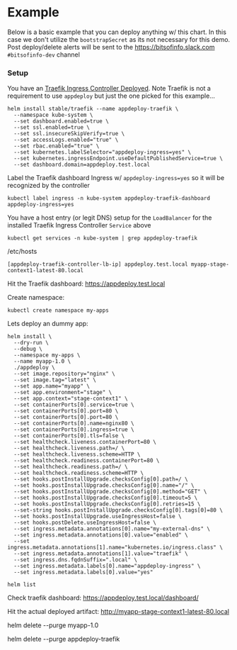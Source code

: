# Example

Below is a basic example that you can deploy anything w/ this chart. In this case we don't utilize the `bootstrapSecret` as its
not necessary for this demo. Post deploy/delete alerts will be sent to the https://bitsofinfo.slack.com `#bitsofinfo-dev` channel

### Setup

You have an [Traefik Ingress Controller Deployed](https://github.com/helm/charts/tree/master/stable/traefik). Note Traefik is not a requirement to use `appdeploy` but just the one picked for this example...
```
helm install stable/traefik --name appdeploy-traefik \
  --namespace kube-system \
  --set dashboard.enabled=true \
  --set ssl.enabled=true \
  --set ssl.insecureSkipVerify=true \
  --set accessLogs.enabled="true" \
  --set rbac.enabled="true" \
  --set kubernetes.labelSelector="appdeploy-ingress=yes" \
  --set kubernetes.ingressEndpoint.useDefaultPublishedService=true \
  --set dashboard.domain=appdeploy.test.local
```

Label the Traefik dashboard Ingress w/ `appdeploy-ingress=yes` so it will be recognized by the controller
```
kubectl label ingress -n kube-system appdeploy-traefik-dashboard appdeploy-ingress=yes
```

You have a host entry (or legit DNS) setup for the `LoadBalancer` for the installed Traefik Ingress Controller `Service` above
```
kubectl get services -n kube-system | grep appdeploy-traefik
```

/etc/hosts
```
[appdeploy-traefik-controller-lb-ip] appdeploy.test.local myapp-stage-context1-latest-80.local
```

Hit the Traefik dashboard: https://appdeploy.test.local

Create namespace:
```
kubectl create namespace my-apps
```

Lets deploy an dummy app:
```
helm install \
  --dry-run \
  --debug \
  --namespace my-apps \
  --name myapp-1.0 \
  ./appdeploy \
  --set image.repository="nginx" \
  --set image.tag="latest" \
  --set app.name="myapp" \
  --set app.environment="stage" \
  --set app.context="stage-context1" \
  --set containerPorts[0].service=true \
  --set containerPorts[0].port=80 \
  --set containerPorts[0].port=80 \
  --set containerPorts[0].name=nginx80 \
  --set containerPorts[0].ingress=true \
  --set containerPorts[0].tls=false \
  --set healthcheck.liveness.containerPort=80 \
  --set healthcheck.liveness.path=/ \
  --set healthcheck.liveness.scheme=HTTP \
  --set healthcheck.readiness.containerPort=80 \
  --set healthcheck.readiness.path=/ \
  --set healthcheck.readiness.scheme=HTTP \
  --set hooks.postInstallUpgrade.checksConfig[0].path=/ \
  --set hooks.postInstallUpgrade.checksConfig[0].name="/" \
  --set hooks.postInstallUpgrade.checksConfig[0].method="GET" \
  --set hooks.postInstallUpgrade.checksConfig[0].timeout=5 \
  --set hooks.postInstallUpgrade.checksConfig[0].retries=15 \
  --set-string hooks.postInstallUpgrade.checksConfig[0].tags[0]=80 \
  --set hooks.postInstallUpgrade.useIngressHost=false \
  --set hooks.postDelete.useIngressHost=false \
  --set ingress.metadata.annotations[0].name="my-external-dns" \
  --set ingress.metadata.annotations[0].value="enabled" \
  --set ingress.metadata.annotations[1].name="kubernetes.io/ingress.class" \
  --set ingress.metadata.annotations[1].value="traefik" \
  --set ingress.dns.fqdnSuffix=".local" \
  --set ingress.metadata.labels[0].name="appdeploy-ingress" \
  --set ingress.metadata.labels[0].value="yes"

helm list
```

Check traefik dashboard: https://appdeploy.test.local/dashboard/

Hit the actual deployed artifact: http://myapp-stage-context1-latest-80.local

helm delete --purge myapp-1.0

helm delete --purge appdeploy-traefik
```
